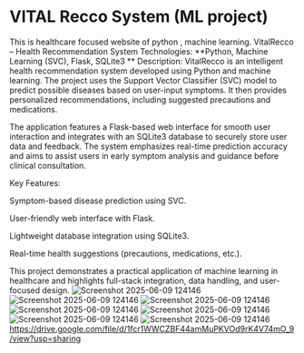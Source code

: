 # VITAL Recco System (ML project)
 This is healthcare focused website of python , machine learning.
 VitalRecco – Health Recommendation System
Technologies: **Python, Machine Learning (SVC), Flask, SQLite3
**
Description:
VitalRecco is an intelligent health recommendation system developed using Python and machine learning. The project uses the Support Vector Classifier (SVC) model to predict possible diseases based on user-input symptoms. It then provides personalized recommendations, including suggested precautions and medications.

The application features a Flask-based web interface for smooth user interaction and integrates with an SQLite3 database to securely store user data and feedback. The system emphasizes real-time prediction accuracy and aims to assist users in early symptom analysis and guidance before clinical consultation.

Key Features:

Symptom-based disease prediction using SVC.

User-friendly web interface with Flask.

Lightweight database integration using SQLite3.

Real-time health suggestions (precautions, medications, etc.).

This project demonstrates a practical application of machine learning in healthcare and highlights full-stack integration, data handling, and user-focused design.
![Screenshot 2025-06-09 124146](https://github.com/user-attachments/assets/db11b3b4-4594-4d8e-a9c4-35ec48356acc)
![Screenshot 2025-06-09 124146](https://github.com/user-attachments/assets/57d66a21-38ca-4e0d-9feb-fffab4c18a2b)
![Screenshot 2025-06-09 124146](https://github.com/user-attachments/assets/7c9a5df7-1922-448f-823b-1beaa096a83b)
![Screenshot 2025-06-09 124146](https://github.com/user-attachments/assets/dd0c90aa-77de-4257-88c2-1aece3a42a6e)
![Screenshot 2025-06-09 124146](https://github.com/user-attachments/assets/dcde6fd7-3ba5-4194-a1d9-babc28beec6a)
![Screenshot 2025-06-09 124146](https://github.com/user-attachments/assets/1dc42a1c-b06b-486a-a844-e00d973276d8)
![Screenshot 2025-06-09 124146](https://github.com/user-attachments/assets/bdc94a53-497e-4d63-9d0b-7b75d5473dfe)
https://drive.google.com/file/d/1fcr1WWCZBF44amMuPKVOd9rK4V74mO_9/view?usp=sharing


